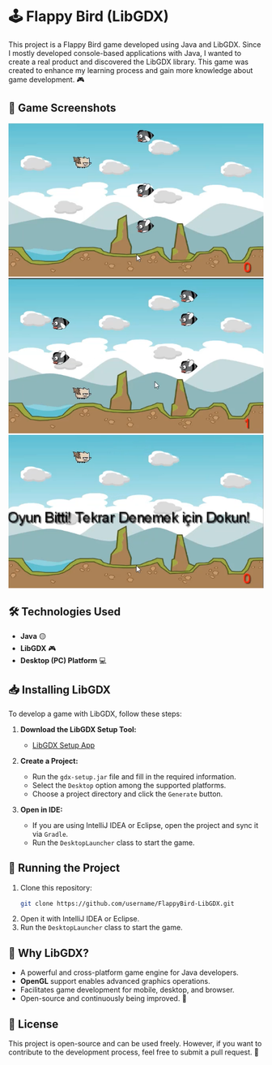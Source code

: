 # 🕹️ Flappy Bird (LibGDX)

This project is a Flappy Bird game developed using Java and LibGDX. Since I mostly developed console-based applications with Java, I wanted to create a real product and discovered the LibGDX library. This game was created to enhance my learning process and gain more knowledge about game development. 🎮

## 📸 Game Screenshots

![Game Screenshot 1](https://github.com/talhakvk/Flappy-Bird/blob/main/images/Ekran%20g%C3%B6r%C3%BCnt%C3%BCs%C3%BC%202025-02-06%20195339.png)
![Game Screenshot 2](https://github.com/talhakvk/Flappy-Bird/blob/main/images/Ekran%20g%C3%B6r%C3%BCnt%C3%BCs%C3%BC%202025-02-06%20195442.png)
![Game Screenshot 3](https://github.com/talhakvk/Flappy-Bird/blob/main/images/Ekran%20g%C3%B6r%C3%BCnt%C3%BCs%C3%BC%202025-02-06%20195350.png)

## 🛠️ Technologies Used

- **Java** 🟡
- **LibGDX** 🎮
- **Desktop (PC) Platform** 💻

## 📥 Installing LibGDX

To develop a game with LibGDX, follow these steps:

1. **Download the LibGDX Setup Tool:**
   - [LibGDX Setup App](https://libgdx.com/dev/setup/)

2. **Create a Project:**
   - Run the `gdx-setup.jar` file and fill in the required information.
   - Select the `Desktop` option among the supported platforms.
   - Choose a project directory and click the `Generate` button.

3. **Open in IDE:**
   - If you are using IntelliJ IDEA or Eclipse, open the project and sync it via `Gradle`.
   - Run the `DesktopLauncher` class to start the game.

## 🚀 Running the Project

1. Clone this repository:
   ```sh
   git clone https://github.com/username/FlappyBird-LibGDX.git
   ```
2. Open it with IntelliJ IDEA or Eclipse.
3. Run the `DesktopLauncher` class to start the game.

## 📌 Why LibGDX?

- A powerful and cross-platform game engine for Java developers.
- **OpenGL** support enables advanced graphics operations.
- Facilitates game development for mobile, desktop, and browser.
- Open-source and continuously being improved. 🚀

## 📜 License

This project is open-source and can be used freely. However, if you want to contribute to the development process, feel free to submit a pull request. 🤗

